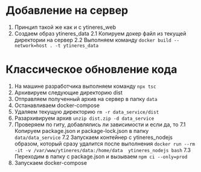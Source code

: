 # Добавление на сервер
1. Принцип такой же как и с ytineres_web
2. Создаем образ ytineres_data
    2.1 Копируем докер файл из текущей директории на сервер
    2.2 Выполняем команду `docker build --network=host . -t ytineres_data`

# Классическое обновление кода
1. На машине разработчика выполняем команду `npx tsc`
2. Архивируем следующие директорию dist
3. Отправляем полученный архив на сервер в папку `data`
4. Останавливаем docker-compose
5. Удаляем текущую директорию `rm -r data_service/dist`
6. Разархивируем архив `unzip dist.zip -d data_service`
7. Проверяем по гиту, добавлялись ли зависимости и если да, то
    7.1 Копируем package.json и package-lock.json в папку `data/data_service`
    7.2 Запускаем контейнер с ytineres_nodejs образом, который сразу удалится после выполнения
    `docker run --rm -it -v /var/www/ytineres/data:/home/data  ytineres_nodejs bash`
    7.3 Переходим в папку с package.json и вызываем `npm ci --only=prod`
 8. Запускаем docker-compose




